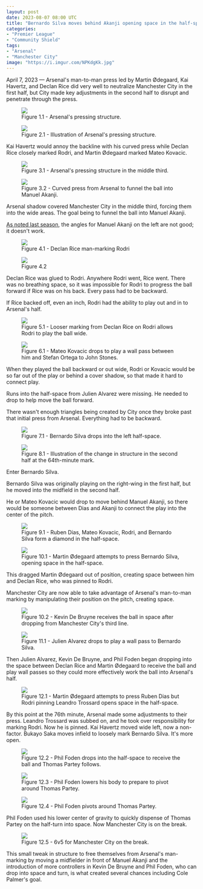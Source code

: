 ```yaml
---
layout: post
date: 2023-08-07 08:00 UTC
title: "Bernardo Silva moves behind Akanji opening space in the half-space"
categories:
- "Premier League"
- "Community Shield"
tags:
- "Arsenal"
- "Manchester City"
image: "https://i.imgur.com/NPKdgKk.jpg"
---
```


April 7, 2023 — Arsenal's man-to-man press led by Martin Ødegaard, Kai Havertz, and Declan Rice did very well to neutralize Manchester City in the first half, but City made key adjustments in the second half to disrupt and penetrate through the press.

<!---more--->

<figure>
    <img src="https://i.imgur.com/NPKdgKk.jpg">
    <figcaption>Figure 1.1 - Arsenal's pressing structure.</figcaption>
</figure> 

<figure>
    <img src="https://i.imgur.com/7SItDMg.jpg">
    <figcaption>Figure 2.1 - Illustration of Arsenal's pressing structure.</figcaption>
</figure> 

Kai Havertz would annoy the backline with his curved press while Declan Rice closely marked Rodri, and Martin Ødegaard marked Mateo Kovacic. 

<figure>
    <img src="https://i.imgur.com/Tyrxjyp.jpg">
    <figcaption>Figure 3.1 - Arsenal's pressing structure in the middle third.</figcaption>
</figure> 

<figure>
    <img src="https://i.imgur.com/J5bgMGx.jpg">
    <figcaption>Figure 3.2 - Curved press from Arsenal to funnel the ball into Manuel Akanji.</figcaption>
</figure> 

Arsenal shadow covered Manchester City in the middle third, forcing them into the wide areas. The goal being to funnel the ball into Manuel Akanji.

[As noted last season](https://tacticsjournal.com/Manuel-Akanji-weak-foot-and-bad-angles-at-left-center-back-in-Manchester-City-3-2), the angles for Manuel Akanji on the left are not good; it doesn't work. 

<figure>
    <img src="https://i.imgur.com/M2mUItz.jpg">
    <figcaption>Figure 4.1 - Declan Rice man-marking Rodri</figcaption>
</figure> 

<figure>
    <img src="https://i.imgur.com/F03QuiM.jpg">
    <figcaption>Figure 4.2</figcaption>
</figure> 

Declan Rice was glued to Rodri. Anywhere Rodri went, Rice went. There was no breathing space, so it was impossible for Rodri to progress the ball forward if Rice was on his back. Every pass had to be backward.

If Rice backed off, even an inch, Rodri had the ability to play out and in to Arsenal's half. 

<figure>
    <img src="https://i.imgur.com/xPOhVrn.jpg">
    <figcaption>Figure 5.1 - Looser marking from Declan Rice on Rodri allows Rodri to play the ball wide.</figcaption>
</figure> 

<figure>
    <img src="https://i.imgur.com/U5b1LwJ.jpg">
    <figcaption>Figure 6.1 - Mateo Kovacic drops to play a wall pass between him and Stefan Ortega to John Stones.</figcaption>
</figure> 

When they played the ball backward or out wide, Rodri or Kovacic would be so far out of the play or behind a cover shadow, so that made it hard to connect play. 

Runs into the half-space from Julien Alvarez were missing. He needed to drop to help move the ball forward. 

There wasn't enough triangles being created by City once they broke past that initial press from Arsenal. Everything had to be backward.

<figure>
    <img src="https://i.imgur.com/JZwl5B7.jpg">
    <figcaption>Figure 7.1 - Bernardo Silva drops into the left half-space.</figcaption>
</figure> 

<figure>
    <img src="https://i.imgur.com/zQViTcs.jpg">
    <figcaption>Figure 8.1 - Illustration of the change in structure in the second half at the 64th-minute mark.</figcaption>
</figure> 

Enter Bernardo Silva.

Bernardo Silva was originally playing on the right-wing in the first half, but he moved into the midfield in the second half.

He or Mateo Kovacic would drop to move behind Manuel Akanji, so there would be someone between Dias and Akanji to connect the play into the center of the pitch.

<figure>
    <img src="https://i.imgur.com/9kEBPud.jpg">
    <figcaption>Figure 9.1 - Ruben Dias, Mateo Kovacic, Rodri, and Bernardo Silva form a diamond in the half-space.</figcaption>
</figure> 

<figure>
    <img src="https://i.imgur.com/RBmoaWC.jpg">
    <figcaption>Figure 10.1 - Martin Ødegaard attempts to press Bernardo Silva, opening space in the half-space. </figcaption>
</figure> 

This dragged Martin Ødegaard out of position, creating space between him and Declan Rice, who was pinned to Rodri.

Manchester City are now able to take advantage of Arsenal's man-to-man marking by manipulating their position on the pitch, creating space. 

<figure>
    <img src="https://i.imgur.com/DA81cKN.jpg">
    <figcaption>Figure 10.2 - Kevin De Bruyne receives the ball in space after dropping from Manchester City's third line.</figcaption>
</figure> 

<figure>
    <img src="https://i.imgur.com/Os4tjE7.jpg">
    <figcaption>Figure 11.1 - Julien Alvarez drops to play a wall pass to Bernardo Silva.</figcaption>
</figure> 

Then Julien Alvarez, Kevin De Bruyne, and Phil Foden began dropping into the space between Declan Rice and Martin Ødegaard to receive the ball and play wall passes so they could more effectively work the ball into Arsenal's half.

<figure>
    <img src="https://i.imgur.com/okZ6LQZ.jpg">
    <figcaption>Figure 12.1 - Martin Ødegaard attempts to press Ruben Dias but Rodri pinning Leandro Trossard opens space in the half-space. </figcaption>
</figure> 

By this point at the 76th minute, Arsenal made some adjustments to their press. Leandro Trossard was subbed on, and he took over responsibility for marking Rodri. Now he is pinned. Kai Havertz moved wide left, now a non-factor. Bukayo Saka moves infield to loosely mark Bernardo Silva. It's more open.  

<figure>
    <img src="https://i.imgur.com/wNDhLBn.jpg">
    <figcaption>Figure 12.2 - Phil Foden drops into the half-space to receive the ball and Thomas Partey follows.</figcaption>
</figure> 

<figure>
    <img src="https://i.imgur.com/CxC1Wp8.jpg">
    <figcaption>Figure 12.3 - Phil Foden lowers his body to prepare to pivot around Thomas Partey.</figcaption>
</figure> 

<figure>
    <img src="https://i.imgur.com/iUrEH34.jpg">
    <figcaption>Figure 12.4 - Phil Foden pivots around Thomas Partey.</figcaption>
</figure> 

Phil Foden used his lower center of gravity to quickly dispense of Thomas Partey on the half-turn into space. Now Manchester City is on the break.

<figure>
    <img src="https://i.imgur.com/N0Wl3WB.jpg">
    <figcaption>Figure 12.5 - 6v5 for Manchester City on the break.</figcaption>
</figure> 

This small tweak in structure to free themselves from Arsenal's man-marking by moving a midfielder in front of Manuel Akanji and the introduction of more controllers in Kevin De Bruyne and Phil Foden, who can drop into space and turn, is what created several chances including Cole Palmer's goal. 
